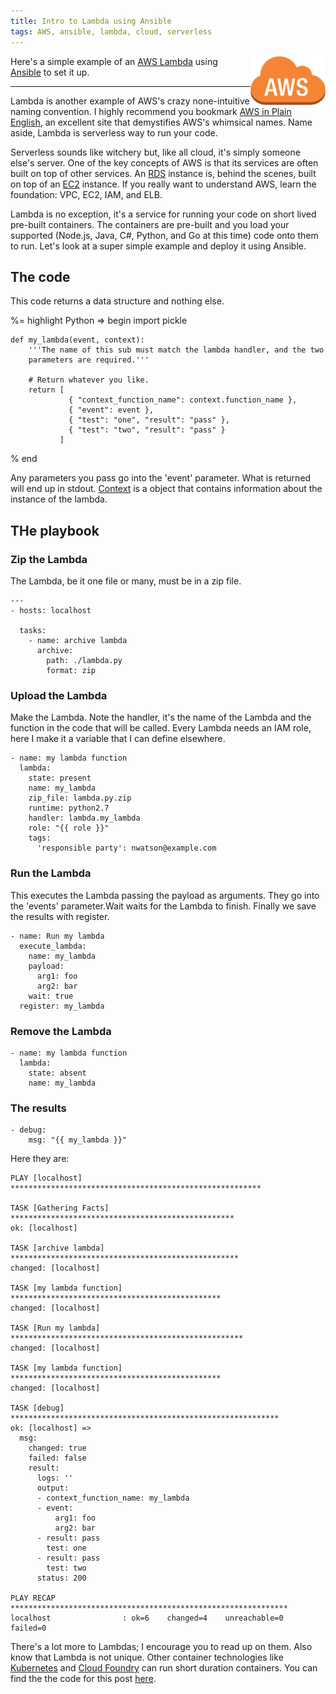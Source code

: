 ```yaml
---
title: Intro to Lambda using Ansible
tags: AWS, ansible, lambda, cloud, serverless
---
```


<a href=""><img style='float:right' alt='aws logo' width='120px' src='/static/images/aws.png'></a>

Here's a simple example of an [AWS Lambda](https://aws.amazon.com/lambda/) using [Ansible](https://www.ansible.com/) to set it up.

---

Lambda is another example of AWS's crazy none-intuitive naming convention. I highly recommend you bookmark [AWS in Plain English](https://www.expeditedssl.com/aws-in-plain-english), an excellent site that demystifies AWS's whimsical names. Name aside, Lambda is serverless way to run your code.

Serverless sounds like witchery but, like all cloud, it's simply someone else's server. One of the key concepts of AWS is that its services are often built on top of other services. An [RDS](https://aws.amazon.com/rds/) instance is, behind the scenes, built on top of an [EC2](https://aws.amazon.com/ec2/) instance. If you really want to understand AWS, learn the foundation: VPC, EC2, IAM, and ELB.

Lambda is no exception, it's a service for running your code on short lived pre-built containers. The containers are pre-built and you load your supported (Node.js, Java, C#, Python, and Go at this time) code onto them to run. Let's look at a super simple example and deploy it using Ansible.

## The code

This code returns a data structure and nothing else.

%= highlight Python => begin
    import pickle

    def my_lambda(event, context):
        '''The name of this sub must match the lambda handler, and the two 
        parameters are required.'''
        
        # Return whatever you like.
        return [ 
                 { "context_function_name": context.function_name },
                 { "event": event },
                 { "test": "one", "result": "pass" },
                 { "test": "two", "result": "pass" }
               ]
% end

Any parameters you pass go into the 'event' parameter. What is returned will end up in stdout. [Context](https://docs.aws.amazon.com/lambda/latest/dg/python-context-object.html) is a object that contains information about the instance of the lambda.

## THe playbook

### Zip the Lambda

The Lambda, be it one file or many, must be in a zip file.

    ---
    - hosts: localhost

      tasks:
        - name: archive lambda
          archive:
            path: ./lambda.py
            format: zip

### Upload the Lambda

Make the Lambda. Note the handler, it's the name of the Lambda and the function in the code that will be called. Every Lambda needs an IAM role, here I make it a variable that I can define elsewhere.

    - name: my lambda function
      lambda:
        state: present
        name: my_lambda
        zip_file: lambda.py.zip
        runtime: python2.7
        handler: lambda.my_lambda
        role: "{{ role }}"
        tags:
          'responsible party': nwatson@example.com

### Run the Lambda

This executes the Lambda passing the payload as arguments. They go into the 'events' parameter.Wait waits for the Lambda to finish. Finally we save the results with register.

    - name: Run my lambda
      execute_lambda:
        name: my_lambda
        payload:
          arg1: foo
          arg2: bar
        wait: true
      register: my_lambda

### Remove the Lambda

    - name: my lambda function
      lambda:
        state: absent
        name: my_lambda

### The results

    - debug:
        msg: "{{ my_lambda }}"

Here they are:

    PLAY [localhost] ********************************************************

    TASK [Gathering Facts] **************************************************
    ok: [localhost]

    TASK [archive lambda] ***************************************************
    changed: [localhost]

    TASK [my lambda function] ***********************************************
    changed: [localhost]

    TASK [Run my lambda] ****************************************************
    changed: [localhost]

    TASK [my lambda function] ***********************************************
    changed: [localhost]

    TASK [debug] ************************************************************
    ok: [localhost] => 
      msg:
        changed: true
        failed: false
        result:
          logs: ''
          output:
          - context_function_name: my_lambda
          - event:
              arg1: foo
              arg2: bar
          - result: pass
            test: one
          - result: pass
            test: two
          status: 200

    PLAY RECAP **************************************************************
    localhost                : ok=6    changed=4    unreachable=0    failed=0   

There's a lot more to Lambdas; I encourage you to read up on them. Also know that Lambda is not unique. Other container technologies like [Kubernetes](https://kubernetes.io/docs/concepts/workloads/controllers/jobs-run-to-completion/) and [Cloud Foundry](https://www.cloudfoundry.org/) can run short duration containers. You can find the the code for this post [here](https://github.com/neilhwatson/nustuff/tree/master/aws/lambda).
